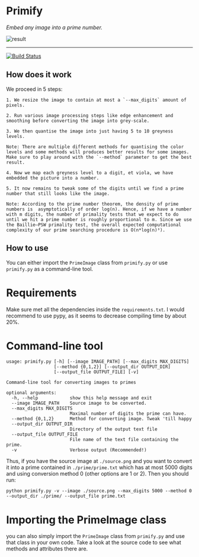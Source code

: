 # Primify
_Embed any image into a prime number._

![result](https://i.imgur.com/PQKeerX.png)
____
[![Build Status](https://travis-ci.org/joemccann/dillinger.svg?branch=master)](https://travis-ci.org/joemccann/dillinger)

## How does it work

We proceed in 5 steps:

	1. We resize the image to contain at most a `--max_digits` amount of pixels.
	
	2. Run various image processing steps like edge enhancement and smoothing before converting the image into grey-scale.
	
	3. We then quantise the image into just having 5 to 10 greyness levels.
	
	Note: There are multiple different methods for quantising the color levels and some methods will produces better results for some images. Make sure to play around with the `--method` parameter to get the best result. 

	4. Now we map each greyness level to a digit, et viola, we have embedded the picture into a number.

	5. It now remains to tweak some of the digits until we find a prime number that still looks like the image.

	Note: According to the prime number theorem, the density of prime numbers is  asymptotically of order log(n). Hence, if we have a number with m digits, the number of primality tests that we expect to do until we hit a prime number is roughly proportional to m. Since we use the Baillie–PSW primality test, the overall expected computational complexity of our prime searching procedure is O(n*log(n)³).

## How to use

You can either import the `PrimeImage` class from `primify.py` or use `primify.py` as a command-line tool.

# Requirements
Make sure met all the dependencies inside the `requirements.txt`. I would recommend to use pypy, as it seems to decrease compiling time by about 20%.

# Command-line tool
```
usage: primify.py [-h] [--image IMAGE_PATH] [--max_digits MAX_DIGITS]
                  [--method {0,1,2}] [--output_dir OUTPUT_DIR]
                  [--output_file OUTPUT_FILE] [-v]

Command-line tool for converting images to primes

optional arguments:
  -h, --help            show this help message and exit
  --image IMAGE_PATH    Source image to be converted.
  --max_digits MAX_DIGITS
                        Maximal number of digits the prime can have.
  --method {0,1,2}      Method for converting image. Tweak 'till happy
  --output_dir OUTPUT_DIR
                        Directory of the output text file
  --output_file OUTPUT_FILE
                        File name of the text file containing the prime.
  -v                    Verbose output (Recommended!)
```
Thus, if you have the source image at `./source.png` and you want to convert it into a prime contained in `./prime/prime.txt` which has at most 5000 digits and using conversion method 0 (other options are 1 or 2). Then you should run:

`python primify.py -v --image ./source.png --max_digits 5000 --method 0 --output_dir ./prime/ --output_file prime.txt`

# Importing the PrimeImage class

you can also simply import the `PrimeImage` class from `primify.py` and use that class in your own code. Take a look at the source code to see what methods and attributes there are.





